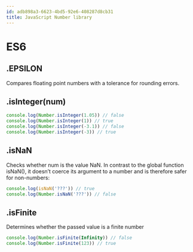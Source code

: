 ```yaml
---
id: adb898a3-6623-4bd5-92e6-408287d8cb31
title: JavaScript Number library
---
```


# ES6

## .EPSILON

Compares floating point numbers with a tolerance for rounding errors.

## .isInteger(num)

``` javascript
console.log(Number.isInteger(1.05)) // false
console.log(Number.isInteger(1)) // true
console.log(Number.isInteger(-3.1)) // false
console.log(Number.isInteger(-3)) // true
```

## .isNaN

Checks whether num is the value NaN. In contrast to the global function
isNaN(), it doesn’t coerce its argument to a number and is therefore
safer for non-numbers:

``` javascript
console.log(isNaN('???')) // true
console.log(Number.isNaN('???')) // false
```

## .isFinite

Determines whether the passed value is a finite number

``` javascript
console.log(Number.isFinite(Infinity)) // false
console.log(Number.isFinite(123)) // true
```
